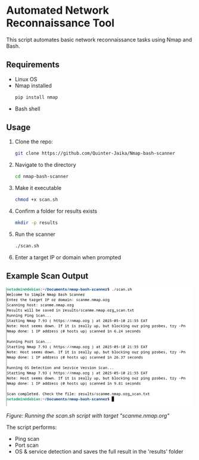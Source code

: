 # Automated Network Reconnaissance Tool

This script automates basic network reconnaissance tasks using Nmap and Bash.

## Requirements
- Linux OS
- Nmap installed
  	```bash
  	pip install nmap
  	```
- Bash shell

## Usage
1. Clone the repo:
	```bash
	git clone https://github.com/Quinter-Jaika/Nmap-bash-scanner
	 ```
2. Navigate to the directory
	```bash
	cd nmap-bash-scanner
	```
3. Make it executable
	```bash
	chmod +x scan.sh
	```
4. Confirm a folder for results exists
	```bash
	mkdir -p results
	```
5.  Run the scanner
	```bash
	./scan.sh
	```
6. Enter a target IP or domain when prompted

## Example Scan Output
![Example Scan Output](output.png)

*Figure: Running the scan.sh script with target "scanme.nmap.org"*

The script performs:
- Ping scan
- Port scan
- OS & service detection and saves the full result in the 'results' folder
